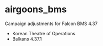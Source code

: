 # airgoons_bms
Campaign adjustments for Falcon BMS 4.37
- Korean Theatre of Operations
- Balkans 4.37.1
